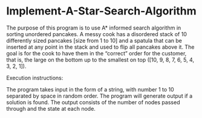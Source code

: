 # Implement-A-Star-Search-Algorithm

The purpose of this program is to use A* informed search algorithm in sorting unordered pancakes. A messy cook has a disordered stack of 10 differently sized pancakes [size from 1 to 10] and a spatula that can be inserted at any point in the stack and used to flip all pancakes above it. The goal is for the cook to have them in the “correct” order for the customer, that is, the large on the bottom up to the smallest on top ([10, 9, 8, 7, 6, 5, 4, 3, 2, 1]).

Execution instructions:

The program takes input in the form of a string, with number 1 to 10 separated by space in random order. 
The program will generate output if a solution is found. The output consists of the number of nodes passed through and the state at each node. 
